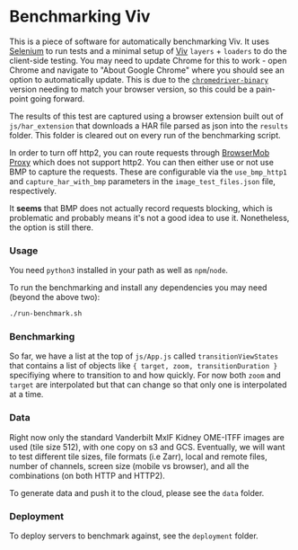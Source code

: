 # Benchmarking Viv

This is a piece of software for automatically benchmarking Viv. It uses [Selenium](https://selenium-python.readthedocs.io/) to run tests and a minimal setup of [Viv](http://viv.gehlenborglab.org/) `layers` + `loaders` to do the client-side testing. You may need to update Chrome for this to work - open Chrome and navigate to "About Google Chrome" where you should see an option to automatically update. This is due to the [`chromedriver-binary`](https://pypi.org/project/chromedriver-binary/) version needing to match your browser version, so this could be a pain-point going forward.

The results of this test are captured using a browser extension built out of `js/har_extension` that downloads a HAR file parsed as json into the `results` folder.
This folder is cleared out on every run of the benchmarking script.

In order to turn off http2, you can route requests through [BrowserMob Proxy](https://bmp.lightbody.net/) which does not support http2.  You can then either use or not use BMP to capture the requests.  These are configurable via the `use_bmp_http1` and `capture_har_with_bmp` parameters in the `image_test_files.json` file, respectively. 

It **seems** that BMP does not actually record requests blocking, which is problematic and probably means it's not a good idea to use it.  Nonetheless, the option is still there.

### Usage

You need `python3` installed in your path as well as `npm`/`node`.

To run the benchmarking and install any dependencies you may need (beyond the above two):

```bash
./run-benchmark.sh
```

### Benchmarking

So far, we have a list at the top of `js/App.js` called `transitionViewStates` that contains a list of objects like `{ target, zoom, transitionDuration }` specifiying where to transition to and how quickly. For now both `zoom` and `target` are interpolated but that can change so that only one is interpolated at a time.

### Data

Right now only the standard Vanderbilt MxIF Kidney OME-ITFF images are used (tile size 512), with one copy on s3 and GCS. Eventually, we will want to test different tile sizes, file formats (i.e Zarr), local and remote files, number of channels, screen size (mobile vs browser), and all the combinations (on both HTTP and HTTP2).

To generate data and push it to the cloud, please see the `data` folder.

### Deployment

To deploy servers to benchmark against, see the `deployment` folder.
